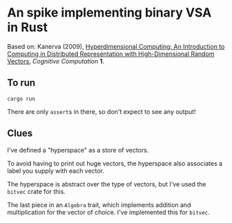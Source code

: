 # An spike implementing binary VSA in Rust

Based on: Kanerva (2009), [Hyperdimensional Computing: An Introduction to Computing in Distributed Representation with High-Dimensional Random Vectors](https://link.springer.com/article/10.1007/s12559-009-9009-8), _Cognitive Computation_ **1**.


## To run

```
cargo run
```

There are only `assert`s in there, so don't expect to see any output!

## Clues

I've defined a "hyperspace" as a store of vectors.

To avoid having to print out huge vectors, the hyperspace also
associates a label you supply with each vector.

The hyperspace is abstract over the type of vectors, but I've used the `bitvec` crate for this.

The last piece in an `Algebra` trait, which implements addition and multiplication for the vector of choice. I've implemented this for `bitvec`.

